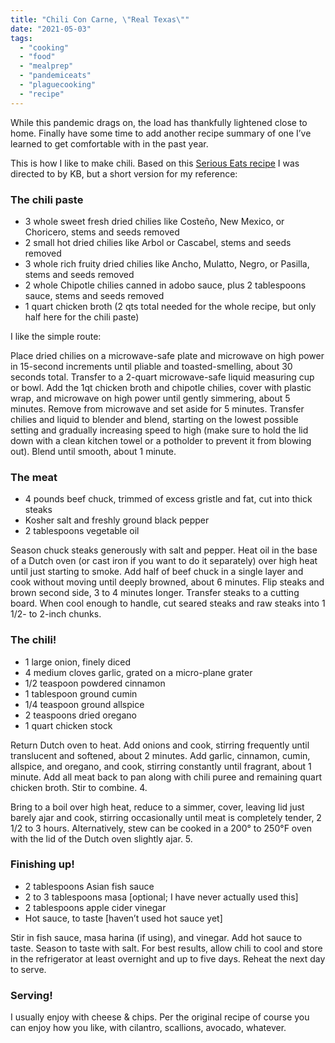 ```yaml
---
title: "Chili Con Carne, \"Real Texas\""
date: "2021-05-03"
tags: 
  - "cooking"
  - "food"
  - "mealprep"
  - "pandemiceats"
  - "plaguecooking"
  - "recipe"
---
```


While this pandemic drags on, the load has thankfully lightened close to home. Finally have some time to add another recipe summary of one I’ve learned to get comfortable with in the past year.

This is how I like to make chili. Based on this [Serious Eats recipe](https://www.seriouseats.com/recipes/2011/11/real-texas-chili-con-carne.html) I was directed to by KB, but a short version for my reference:

### The chili paste

- 3 whole sweet fresh dried chilies like Costeño, New Mexico, or Choricero, stems and seeds removed
- 2 small hot dried chilies like Arbol or Cascabel, stems and seeds removed
- 3 whole rich fruity dried chilies like Ancho, Mulatto, Negro, or Pasilla, stems and seeds removed
- 2 whole Chipotle chilies canned in adobo sauce, plus 2 tablespoons sauce, stems and seeds removed
- 1 quart chicken broth (2 qts total needed for the whole recipe, but only half here for the chili paste)

I like the simple route:

Place dried chilies on a microwave-safe plate and microwave on high power in 15-second increments until pliable and toasted-smelling, about 30 seconds total. Transfer to a 2-quart microwave-safe liquid measuring cup or bowl. Add the 1qt chicken broth and chipotle chilies, cover with plastic wrap, and microwave on high power until gently simmering, about 5 minutes. Remove from microwave and set aside for 5 minutes. Transfer chilies and liquid to blender and blend, starting on the lowest possible setting and gradually increasing speed to high (make sure to hold the lid down with a clean kitchen towel or a potholder to prevent it from blowing out). Blend until smooth, about 1 minute.

### The meat

- 4 pounds beef chuck, trimmed of excess gristle and fat, cut into thick steaks
- Kosher salt and freshly ground black pepper
- 2 tablespoons vegetable oil

Season chuck steaks generously with salt and pepper. Heat oil in the base of a Dutch oven (or cast iron if you want to do it separately) over high heat until just starting to smoke. Add half of beef chuck in a single layer and cook without moving until deeply browned, about 6 minutes. Flip steaks and brown second side, 3 to 4 minutes longer. Transfer steaks to a cutting board. When cool enough to handle, cut seared steaks and raw steaks into 1 1/2- to 2-inch chunks.

### The chili!

- 1 large onion, finely diced
- 4 medium cloves garlic, grated on a micro-plane grater
- 1/2 teaspoon powdered cinnamon
- 1 tablespoon ground cumin
- 1/4 teaspoon ground allspice
- 2 teaspoons dried oregano
- 1 quart chicken stock

Return Dutch oven to heat. Add onions and cook, stirring frequently until translucent and softened, about 2 minutes. Add garlic, cinnamon, cumin, allspice, and oregano, and cook, stirring constantly until fragrant, about 1 minute. Add all meat back to pan along with chili puree and remaining quart chicken broth. Stir to combine. 4.

Bring to a boil over high heat, reduce to a simmer, cover, leaving lid just barely ajar and cook, stirring occasionally until meat is completely tender, 2 1/2 to 3 hours. Alternatively, stew can be cooked in a 200° to 250°F oven with the lid of the Dutch oven slightly ajar. 5.

### Finishing up!

- 2 tablespoons Asian fish sauce
- 2 to 3 tablespoons masa \[optional; I have never actually used this\]
- 2 tablespoons apple cider vinegar
- Hot sauce, to taste \[haven’t used hot sauce yet\]

Stir in fish sauce, masa harina (if using), and vinegar. Add hot sauce to taste. Season to taste with salt. For best results, allow chili to cool and store in the refrigerator at least overnight and up to five days. Reheat the next day to serve.

### Serving!

I usually enjoy with cheese & chips. Per the original recipe of course you can enjoy how you like, with cilantro, scallions, avocado, whatever.
